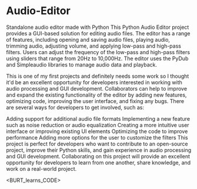 # Audio-Editor
Standalone audio editor made with Python
This Python Audio Editor project provides a GUI-based solution for editing audio files. The editor has a range of features, including opening and saving audio files, playing audio, trimming audio, adjusting volume, and applying low-pass and high-pass filters. Users can adjust the frequency of the low-pass and high-pass filters using sliders that range from 20Hz to 10,000Hz. The editor uses the PyDub and Simpleaudio libraries to manage audio data and playback.

This is one of my first projects and definitely needs some work so I thought it'd be an excellent opportunity for developers interested in working with audio processing and GUI development. Collaborators can help to improve and expand the existing functionality of the editor by adding new features, optimizing code, improving the user interface, and fixing any bugs. There are several ways for developers to get involved, such as:

Adding support for additional audio file formats
Implementing a new feature such as noise reduction or audio equalization
Creating a more intuitive user interface or improving existing UI elements
Optimizing the code to improve performance
Adding more options for the user to customize the filters
This project is perfect for developers who want to contribute to an open-source project, improve their Python skills, and gain experience in audio processing and GUI development. Collaborating on this project will provide an excellent opportunity for developers to learn from one another, share knowledge, and work on a real-world project.


<BURT_learns_CODE>
